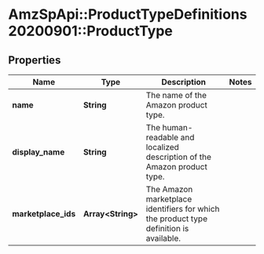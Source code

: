 # AmzSpApi::ProductTypeDefinitions20200901::ProductType

## Properties
Name | Type | Description | Notes
------------ | ------------- | ------------- | -------------
**name** | **String** | The name of the Amazon product type. | 
**display_name** | **String** | The human-readable and localized description of the Amazon product type. | 
**marketplace_ids** | **Array&lt;String&gt;** | The Amazon marketplace identifiers for which the product type definition is available. | 

